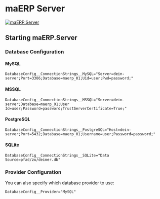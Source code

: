 # maERP Server

[![maERP.Server](https://github.com/maERP/maERP/actions/workflows/dotnet.yml/badge.svg?branch=main)](https://github.com/maERP/maERP/actions/workflows/dotnet.yml)

## Starting maERP.Server

### Database Configuration

#### MySQL
```
DatabaseConfig__ConnectionStrings__MySQL="Server=dein-server;Port=3306;Database=maerp_01;Uid=user;Pwd=password;"
```

#### MSSQL
```
DatabaseConfig__ConnectionStrings__MSSQL="Server=dein-server;Database=maerp_01;User Id=user;Password=password;TrustServerCertificate=True;"
```

#### PostgreSQL
```
DatabaseConfig__ConnectionStrings__PostgreSQL="Host=dein-server;Port=5432;Database=maerp_01;Username=user;Password=password;"
```

#### SQLite
```
DatabaseConfig__ConnectionStrings__SQLite="Data Source=pfad/zu/deiner.db"
```

### Provider Configuration

You can also specify which database provider to use:
```
DatabaseConfig__Provider="MySQL"
```
